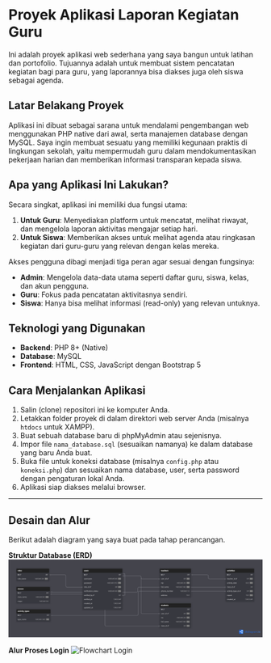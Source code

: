# Proyek Aplikasi Laporan Kegiatan Guru

Ini adalah proyek aplikasi web sederhana yang saya bangun untuk latihan dan portofolio. Tujuannya adalah untuk membuat sistem pencatatan kegiatan bagi para guru, yang laporannya bisa diakses juga oleh siswa sebagai agenda.

## Latar Belakang Proyek

Aplikasi ini dibuat sebagai sarana untuk mendalami pengembangan web menggunakan PHP native dari awal, serta manajemen database dengan MySQL. Saya ingin membuat sesuatu yang memiliki kegunaan praktis di lingkungan sekolah, yaitu mempermudah guru dalam mendokumentasikan pekerjaan harian dan memberikan informasi transparan kepada siswa.

## Apa yang Aplikasi Ini Lakukan?

Secara singkat, aplikasi ini memiliki dua fungsi utama:
1.  **Untuk Guru**: Menyediakan platform untuk mencatat, melihat riwayat, dan mengelola laporan aktivitas mengajar setiap hari.
2.  **Untuk Siswa**: Memberikan akses untuk melihat agenda atau ringkasan kegiatan dari guru-guru yang relevan dengan kelas mereka.

Akses pengguna dibagi menjadi tiga peran agar sesuai dengan fungsinya:
-   **Admin**: Mengelola data-data utama seperti daftar guru, siswa, kelas, dan akun pengguna.
-   **Guru**: Fokus pada pencatatan aktivitasnya sendiri.
-   **Siswa**: Hanya bisa melihat informasi (read-only) yang relevan untuknya.

## Teknologi yang Digunakan
-   **Backend**: PHP 8+ (Native)
-   **Database**: MySQL
-   **Frontend**: HTML, CSS, JavaScript dengan Bootstrap 5

## Cara Menjalankan Aplikasi
1.  Salin (clone) repositori ini ke komputer Anda.
2.  Letakkan folder proyek di dalam direktori web server Anda (misalnya `htdocs` untuk XAMPP).
3.  Buat sebuah database baru di phpMyAdmin atau sejenisnya.
4.  Impor file `nama_database.sql` (sesuaikan namanya) ke dalam database yang baru Anda buat.
5.  Buka file untuk koneksi database (misalnya `config.php` atau `koneksi.php`) dan sesuaikan nama database, user, serta password dengan pengaturan lokal Anda.
6.  Aplikasi siap diakses melalui browser.

---

## Desain dan Alur
Berikut adalah diagram yang saya buat pada tahap perancangan.

**Struktur Database (ERD)**
![ERD Aplikasi Kegiatan Guru](dbdiagram.png)

**Alur Proses Login**
![Flowchart Login](flowchart.drawio(1).png)
